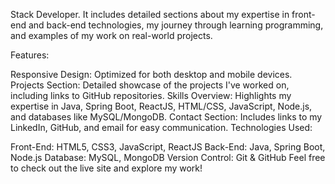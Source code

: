 Stack Developer. It includes detailed sections about my expertise in front-end and back-end technologies, my journey through learning programming, and examples of my work on real-world projects.

Features:

Responsive Design: Optimized for both desktop and mobile devices.
Projects Section: Detailed showcase of the projects I've worked on, including links to GitHub repositories.
Skills Overview: Highlights my expertise in Java, Spring Boot, ReactJS, HTML/CSS, JavaScript, Node.js, and databases like MySQL/MongoDB.
Contact Section: Includes links to my LinkedIn, GitHub, and email for easy communication.
Technologies Used:

Front-End: HTML5, CSS3, JavaScript, ReactJS
Back-End: Java, Spring Boot, Node.js
Database: MySQL, MongoDB
Version Control: Git & GitHub
Feel free to check out the live site and explore my work!

